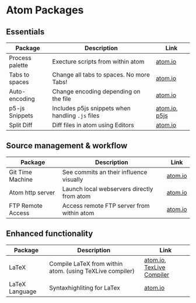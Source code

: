 # Atom Packages

## Essentials

Package | Description | Link
--- | --- | ---
Process palette | Execture scripts from within atom                | [atom.io](https://atom.io/packages/process-palette)
Tabs to spaces  | Change all tabs to spaces. No more Tabs!         | [atom.io](https://atom.io/packages/tabs-to-spaces)
Auto-encoding   | Change encoding depending on the file            | [atom.io](https://atom.io/packages/auto-encoding)
p5-js Snippets  | Includes p5js snippets when handling `.js` files | [atom.io](https://atom.io/packages/p5js-snippets), [p5js](https://p5js.org/)
Split Diff      | Diff files in atom using Editors                 | [atom.io](https://atom.io/packages/split-diff)


## Source management & workflow

Package | Description | Link
--- | --- | ---
Git Time Machine  | See commits an their influence visually    | [atom.io](https://atom.io/packages/auto-encoding)
Atom http server  | Launch local webservers directly from atom | [atom.io](https://atom.io/packages/atom-live-server)
FTP Remote Access | Access remote FTP server from within atom  | [atom.io](https://atom.io/packages/ftp-remote-edit)

## Enhanced functionality

Package | Description | Link
--- | --- | ---
LaTeX             | Compile LaTeX from within atom. (using TeXLive compiler) | [atom.io](https://atom.io/packages/latex), [TexLive Compiler](https://www.tug.org/texlive/)
LaTeX Language    | Syntaxhighliting for LaTex                               | [atom.io](https://atom.io/packages/language-latex)
